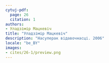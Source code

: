 ```yaml
---
cytuj-pdf:
  page: 26
  citation: 1
authors:
- Уладзімір Мацкевіч
title: "Уладзімір Мацкевіч"
description: "Насуперак відавочнасці. 2006"
locale: "be_BY"
images:
- cites/26-1/preview.png
---
```

